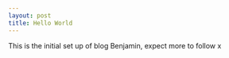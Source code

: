 ```yaml
---
layout: post
title: Hello World
---
```


This is the initial set up of blog Benjamin, expect more to follow x
